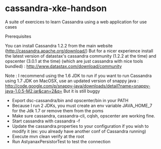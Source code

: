 cassandra-xke-handson
=====================

A suite of exercices to learn Cassandra using a web application for use cases

Prerequisites

You can install Cassandra 1.2.2 from the main website (http://cassandra.apache.org/download/)
But for a nicer experience install the latest version of
datastax's cassandra community (1.2.2 at the time) and opscenter (3.0.1 at the time) (which are just cassandra with
nice tools bundled) :
http://www.datastax.com/download/community

Note : I recommend using the 1.6 JDK to run if you want to run Cassandra using 1.7 JDK on MacOSX, use an updated version of snappy java :
http://code.google.com/p/snappy-java/downloads/detail?name=snappy-java-1.0.5-M2.jar&can=2&q=
But it is still buggy

- Export dsc-cassandra/bin and opscenter/bin in your PATH
- Because I run 2 JDKs, you must create an env variable JAVA_HOME_7 for the Jdk 1.7 or remove them from the poms
- Make sure cassandra, cassandra-cli, cqlsh, opscenter are working fine.
- Start cassandra with cassandra -f
- Update the cassandra.properties to your configuration if you wish to modify it (ex: you already have another conf of Cassandra running)
- Execute mvn clean verify at the root
- Run AstyanaxPersistorTest to test the connection

